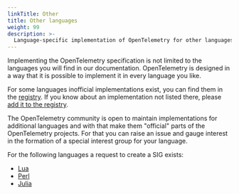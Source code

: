 ```yaml
---
linkTitle: Other
title: Other languages
weight: 99
description: >-
  Language-specific implementation of OpenTelemetry for other languages.
---
```


Implementing the OpenTelemetry specification is not limited to the languages you
will find in our documentation. OpenTelemetry is designed in a way that it is
possible to implement it in every language you like.

For some languages inofficial implementations exist, you can find them in the
[registry](/registry). If you know about an implementation not listed there,
please [add it to the registry][].

The OpenTelemetry community is open to maintain implementations for additional
languages and with that make them "official" parts of the OpenTelemetry
projects. For that you can raise an issue and gauge interest in the formation of
a special interest group for your language.

For the following languages a request to create a SIG exists:

- [Lua](https://github.com/open-telemetry/community/issues/1276)
- [Perl](https://github.com/open-telemetry/community/issues/828)
- [Julia](https://github.com/open-telemetry/community/issues/898)

[add it to the registry]:
  https://github.com/open-telemetry/opentelemetry.io#adding-a-project-to-the-opentelemetry-registry
